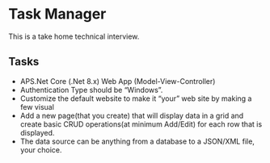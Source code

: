 # Task Manager

This is a take home technical interview. 

## Tasks

- APS.Net Core (.Net 8.x) Web App (Model-View-Controller)
- Authentication Type should be “Windows”.
- Customize the default website to make it “your” web site by making a few visual
- Add a new page(that you create) that will display data in a grid and create basic CRUD operations(at minimum Add/Edit) for each row that is displayed. 
- The data source can be anything from a database to a JSON/XML file, your choice.


